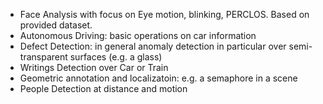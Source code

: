 

* Face Analysis with focus on Eye motion, blinking, PERCLOS. Based on provided dataset. 
* Autonomous Driving: basic operations on car information
* Defect Detection: in general anomaly detection in particular over semi-transparent surfaces (e.g. a glass)
* Writings Detection over Car or Train
* Geometric annotation and localizatoin: e.g. a semaphore in a scene
* People Detection at distance and motion
